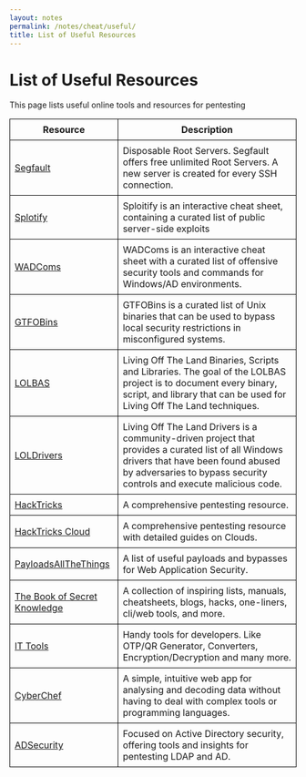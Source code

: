```yaml
---
layout: notes
permalink: /notes/cheat/useful/
title: List of Useful Resources
---
```


# List of Useful Resources

This page lists useful online tools and resources for pentesting 

<table style="border-collapse: collapse; width: 100%;">
  <tr style="border: 1px solid black;">
    <th style="border: 1px solid black; padding: 8px;">Resource</th>
    <th style="border: 1px solid black; padding: 8px;">Description</th>
  </tr>
  <tr style="border: 1px solid black;">
    <td style="border: 1px solid black; padding: 8px;"><a href="https://www.thc.org/segfault/">Segfault</a></td>
    <td style="border: 1px solid black; padding: 8px;">Disposable Root Servers. Segfault offers free unlimited Root Servers. A new server is created for every SSH connection.</td>
  </tr>
  <tr style="border: 1px solid black;">
    <td style="border: 1px solid black; padding: 8px;"><a href="https://sploitify.haxx.it/">Splotify</a></td>
    <td style="border: 1px solid black; padding: 8px;">Sploitify is an interactive cheat sheet, containing a curated list of public server-side exploits</td>
  </tr>
  <tr style="border: 1px solid black;">
    <td style="border: 1px solid black; padding: 8px;"><a href="https://wadcoms.github.io/">WADComs</a></td>
    <td style="border: 1px solid black; padding: 8px;">WADComs is an interactive cheat sheet with a curated list of offensive security tools and commands for Windows/AD environments.</td>
  </tr>
    <tr style="border: 1px solid black;">
    <td style="border: 1px solid black; padding: 8px;"><a href="https://gtfobins.github.io/">GTFOBins</a></td>
    <td style="border: 1px solid black; padding: 8px;">GTFOBins is a curated list of Unix binaries that can be used to bypass local security restrictions in misconfigured systems.</td>
  </tr>
  <tr style="border: 1px solid black;">
    <td style="border: 1px solid black; padding: 8px;"><a href="https://lolbas-project.github.io/">LOLBAS</a></td>
    <td style="border: 1px solid black; padding: 8px;">Living Off The Land Binaries, Scripts and Libraries. The goal of the LOLBAS project is to document every binary, script, and library that can be used for Living Off The Land techniques.</td>
  </tr>
  <tr style="border: 1px solid black;">
    <td style="border: 1px solid black; padding: 8px;"><a href="https://www.loldrivers.io/">LOLDrivers</a></td>
    <td style="border: 1px solid black; padding: 8px;">Living Off The Land Drivers is a community-driven project that provides a curated list of all Windows drivers that have been found abused by adversaries to bypass security controls and execute malicious code.</td>
  </tr>
  <tr style="border: 1px solid black;">
    <td style="border: 1px solid black; padding: 8px;"><a href="https://book.hacktricks.xyz/">HackTricks</a></td>
    <td style="border: 1px solid black; padding: 8px;">A comprehensive pentesting resource.</td>
  </tr>
    <tr style="border: 1px solid black;">
    <td style="border: 1px solid black; padding: 8px;"><a href="https://cloud.hacktricks.wiki/">HackTricks Cloud</a></td>
    <td style="border: 1px solid black; padding: 8px;">A comprehensive pentesting resource with detailed guides on Clouds.</td>
  </tr>
  <tr style="border: 1px solid black;">
    <td style="border: 1px solid black; padding: 8px;"><a href="https://github.com/swisskyrepo/PayloadsAllTheThings">PayloadsAllTheThings</a></td>
    <td style="border: 1px solid black; padding: 8px;">A list of useful payloads and bypasses for Web Application Security.</td>
  </tr>
  <tr style="border: 1px solid black;">
    <td style="border: 1px solid black; padding: 8px;"><a href="https://github.com/trimstray/the-book-of-secret-knowledge">The Book of Secret Knowledge</a></td>
    <td style="border: 1px solid black; padding: 8px;">A collection of inspiring lists, manuals, cheatsheets, blogs, hacks, one-liners, cli/web tools, and more.</td>
  </tr>
  <tr style="border: 1px solid black;">
    <td style="border: 1px solid black; padding: 8px;"><a href="https://it-tools.tech/">IT Tools</a></td>
    <td style="border: 1px solid black; padding: 8px;">Handy tools for developers. Like OTP/QR Generator, Converters, Encryption/Decryption and many more.</td>
  </tr>
  <tr style="border: 1px solid black;">
    <td style="border: 1px solid black; padding: 8px;"><a href="https://gchq.github.io/CyberChef/">CyberChef</a></td>
    <td style="border: 1px solid black; padding: 8px;">A simple, intuitive web app for analysing and decoding data without having to deal with complex tools or programming languages.</td>
  </tr>
  <tr style="border: 1px solid black;">
    <td style="border: 1px solid black; padding: 8px;"><a href="https://adsecurity.org/">ADSecurity</a></td>
    <td style="border: 1px solid black; padding: 8px;">Focused on Active Directory security, offering tools and insights for pentesting LDAP and AD.</td>
  </tr>
</table>